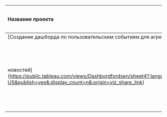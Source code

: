 | Название проекта | Описание | Используемые языки программирования и библиотеки | Статус проекта |
|:-----------------|:---------|:-------------------------------------------------|:---------------|
| [Создание дашборда по пользовательским событиям для агрегатора
новостей](https://public.tableau.com/views/Dashbordfordsen/sheet4?:language=en-US&publish=yes&:display_count=n&:origin=viz_share_link)| Подготовлен интерактивный дашборд на основе данных о конференциях. Для создания дашбордов использован BI-инструмент Tableau.  | *Tableu* | Проект завершен. |